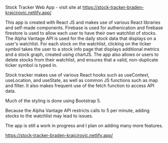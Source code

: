 Stock Tracker Web App - visit site at https://stock-tracker-braden-krajcirovic.netlify.app/

This app is created with React JS and makes use of various React libraries and self-made components. Firebase is used for authenication and firebase firestore is used to allow each user to have their own watchlist of stocks. The Alpha Vantage API is used for the daily stock data that displays on a user's watchlist. For each stock on the watchlist, clicking on the ticker symbol takes the user to a stock info page that displays additional metrics and a stock graph, created using chartJS. The app also allows or users to delete stocks from their watchlist, and ensures that a valid, non-duplicate ticker symbol is typed in. 

Stock tracker makes use of various React hooks such as useContext, useLocation, and useState, as well as common JS functions such as map and filter. It also makes frequent use of the fetch function to access API data. 

Much of the styling is done using Bootstrap 5.

Because the Alpha Vantage API restricts calls to 5 per minute, adding stocks to the watchlist may lead to issues.

The app is still a work in progress and I plan on adding many more features.

https://stock-tracker-braden-krajcirovic.netlify.app/
